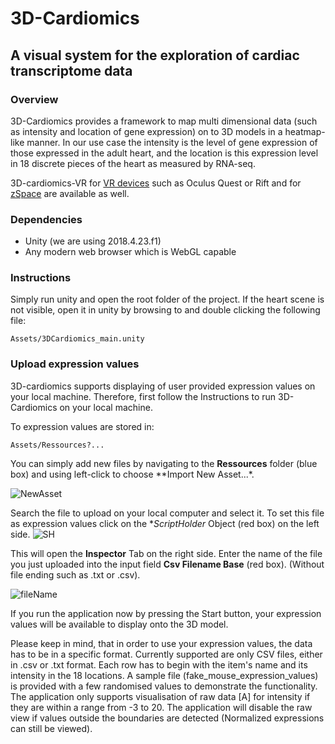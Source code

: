 # 3D-Cardiomics
## A visual system for the exploration of cardiac transcriptome data


### Overview
3D-Cardiomics provides a framework to map multi dimensional data (such as intensity and location of gene expression) on to 3D models in a heatmap-like manner. In our use case the intensity is the level of gene expression of those expressed in the adult heart, and the location is this expression level in 18 discrete pieces of the heart as measured by RNA-seq.

3D-cardiomics-VR for [VR devices](https://github.com/Ramialison-Lab/3DCardiomicsVR) such as Oculus Quest or Rift and for [zSpace](https://github.com/Ramialison-Lab/3DCardiomicszSpace) are available as well.

### Dependencies
- Unity (we are using 2018.4.23.f1)
- Any modern web browser which is WebGL capable

### Instructions
Simply run unity and open the root folder of the project. If the heart scene is not visible, open it in unity by browsing to and double clicking the following file:
```
Assets/3DCardiomics_main.unity
```

### Upload expression values

3D-cardiomics supports displaying of user provided expression values on your local machine. Therefore, first follow the Instructions to run 3D-Cardiomics on your local machine.

To expression values are stored in:

```
Assets/Ressources?...
```

You can simply add new files by navigating to the **Ressources** folder (blue box) and using left-click to choose **Import New Asset...*. 

![NewAsset](https://user-images.githubusercontent.com/79250095/131953413-d93d5426-935f-4c87-8614-84ab0a24f410.png)

Search the file to upload on your local computer and select it. To set this file as expression values click on the **ScriptHolder* Object (red box) on the left side.
![SH](https://user-images.githubusercontent.com/79250095/131953566-875f65eb-f81a-4569-8d65-17b17dd7f238.png)

This will open the **Inspector** Tab on the right side. Enter the name of the file you just uploaded into the input field **Csv Filename Base** (red box). (Without file ending such as .txt or .csv).

![fileName](https://user-images.githubusercontent.com/79250095/131953677-905716d8-6577-445b-bdf8-bf2eb1f6dcc5.png)

If you run the application now by pressing the Start button, your expression values will be available to display onto the 3D model.

Please keep in mind, that in order to use your expression values, the data has to be in a specific format. Currently supported are only CSV files, either in .csv or .txt format. 
Each row has to begin with the item's name and its intensity in the 18 locations. A sample file (fake_mouse_expression_values) is provided with a few randomised values to demonstrate the functionality.
The application only supports visualisation of raw data [A] for intensity if they are within a range from -3 to 20. The application will disable the raw view if values outside the boundaries are detected (Normalized expressions can still be viewed).

